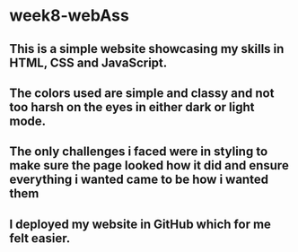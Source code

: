 # week8-webAss
## This is a simple website showcasing my skills in HTML, CSS and JavaScript.
## The colors used are simple and classy and not too harsh on the eyes in either dark or light mode.
## The only challenges i faced were in styling to make sure the page looked how it did and ensure everything i wanted came to be how i wanted them
## I deployed my website in GitHub which for me felt easier.
